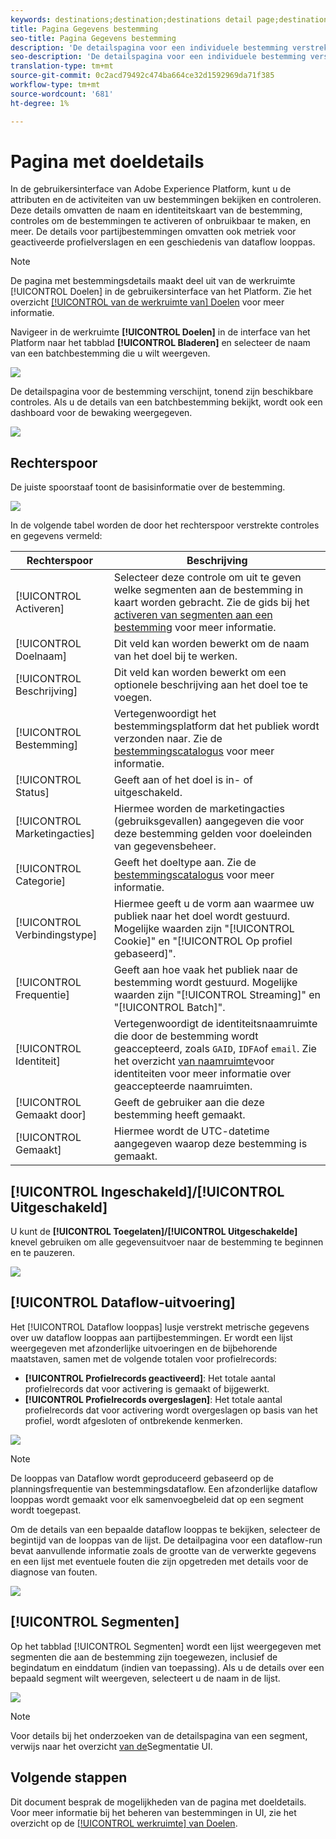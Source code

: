 ```yaml
---
keywords: destinations;destination;destinations detail page;destinations details page
title: Pagina Gegevens bestemming
seo-title: Pagina Gegevens bestemming
description: 'De detailspagina voor een individuele bestemming verstrekt een overzicht van de bestemmingsdetails, zoals de bestemmingsnaam, identiteitskaart, segmenten aan de bestemming in kaart worden gebracht, en controles om de activering uit te geven en de gegevensstroom toe te laten en onbruikbaar te maken. '
seo-description: 'De detailspagina voor een individuele bestemming verstrekt een overzicht van de bestemmingsdetails, zoals de bestemmingsnaam, identiteitskaart, segmenten aan de bestemming in kaart worden gebracht, en controles om de activering uit te geven en de gegevensstroom toe te laten en onbruikbaar te maken. '
translation-type: tm+mt
source-git-commit: 0c2acd79492c474ba664ce32d1592969da71f385
workflow-type: tm+mt
source-wordcount: '681'
ht-degree: 1%

---
```



# Pagina met doeldetails

In de gebruikersinterface van Adobe Experience Platform, kunt u de attributen en de activiteiten van uw bestemmingen bekijken en controleren. Deze details omvatten de naam en identiteitskaart van de bestemming, controles om de bestemmingen te activeren of onbruikbaar te maken, en meer. De details voor partijbestemmingen omvatten ook metriek voor geactiveerde profielverslagen en een geschiedenis van dataflow looppas.

>[!NOTE]
>
>De pagina met bestemmingsdetails maakt deel uit van de werkruimte [!UICONTROL Doelen] in de gebruikersinterface van het Platform. Zie het overzicht [[!UICONTROL van de werkruimte van] Doelen](./destinations-workspace.md) voor meer informatie.

Navigeer in de werkruimte **[!UICONTROL Doelen]** in de interface van het Platform naar het tabblad **[!UICONTROL Bladeren]** en selecteer de naam van een batchbestemming die u wilt weergeven.

![](./assets/details-page/select-destination.png)

De detailspagina voor de bestemming verschijnt, tonend zijn beschikbare controles. Als u de details van een batchbestemming bekijkt, wordt ook een dashboard voor de bewaking weergegeven.

![](./assets/details-page/details.png)

## Rechterspoor

De juiste spoorstaaf toont de basisinformatie over de bestemming.

![](./assets/details-page/right-rail.png)

In de volgende tabel worden de door het rechterspoor verstrekte controles en gegevens vermeld:

| Rechterspoor | Beschrijving |
| --- | --- |
| [!UICONTROL Activeren] | Selecteer deze controle om uit te geven welke segmenten aan de bestemming in kaart worden gebracht. Zie de gids bij het [activeren van segmenten aan een bestemming](/help/rtcdp/destinations/activate-destinations.md) voor meer informatie. |
| [!UICONTROL Doelnaam] | Dit veld kan worden bewerkt om de naam van het doel bij te werken. |
| [!UICONTROL Beschrijving] | Dit veld kan worden bewerkt om een optionele beschrijving aan het doel toe te voegen. |
| [!UICONTROL Bestemming] | Vertegenwoordigt het bestemmingsplatform dat het publiek wordt verzonden naar. Zie de [bestemmingscatalogus](./destinations-catalog.md) voor meer informatie. |
| [!UICONTROL Status] | Geeft aan of het doel is in- of uitgeschakeld. |
| [!UICONTROL Marketingacties] | Hiermee worden de marketingacties (gebruiksgevallen) aangegeven die voor deze bestemming gelden voor doeleinden van gegevensbeheer. |
| [!UICONTROL Categorie] | Geeft het doeltype aan. Zie de [bestemmingscatalogus](./destinations-catalog.md) voor meer informatie. |
| [!UICONTROL Verbindingstype] | Hiermee geeft u de vorm aan waarmee uw publiek naar het doel wordt gestuurd. Mogelijke waarden zijn &quot;[!UICONTROL Cookie]&quot; en &quot;[!UICONTROL Op profiel gebaseerd]&quot;. |
| [!UICONTROL Frequentie] | Geeft aan hoe vaak het publiek naar de bestemming wordt gestuurd. Mogelijke waarden zijn &quot;[!UICONTROL Streaming]&quot; en &quot;[!UICONTROL Batch]&quot;. |
| [!UICONTROL Identiteit] | Vertegenwoordigt de identiteitsnaamruimte die door de bestemming wordt geaccepteerd, zoals `GAID`, `IDFA`of `email`. Zie het overzicht [van naamruimte](../../identity-service/namespaces.md)voor identiteiten voor meer informatie over geaccepteerde naamruimten. |
| [!UICONTROL Gemaakt door] | Geeft de gebruiker aan die deze bestemming heeft gemaakt. |
| [!UICONTROL Gemaakt] | Hiermee wordt de UTC-datetime aangegeven waarop deze bestemming is gemaakt. |

## [!UICONTROL Ingeschakeld]/[!UICONTROL Uitgeschakeld]

U kunt de **[!UICONTROL Toegelaten]/[!UICONTROL Uitgeschakelde]** knevel gebruiken om alle gegevensuitvoer naar de bestemming te beginnen en te pauzeren.

![](./assets/details-page/enable-disable.png)

## [!UICONTROL Dataflow-uitvoering]

Het [!UICONTROL Dataflow looppas] lusje verstrekt metrische gegevens over uw dataflow looppas aan partijbestemmingen. Er wordt een lijst weergegeven met afzonderlijke uitvoeringen en de bijbehorende maatstaven, samen met de volgende totalen voor profielrecords:

* **[!UICONTROL Profielrecords geactiveerd]**: Het totale aantal profielrecords dat voor activering is gemaakt of bijgewerkt.
* **[!UICONTROL Profielrecords overgeslagen]**:  Het totale aantal profielrecords dat voor activering wordt overgeslagen op basis van het profiel, wordt afgesloten of ontbrekende kenmerken.

![](./assets/details-page/dataflow-runs.png)

>[!NOTE]
>
>De looppas van Dataflow wordt geproduceerd gebaseerd op de planningsfrequentie van bestemmingsdataflow. Een afzonderlijke dataflow looppas wordt gemaakt voor elk samenvoegbeleid dat op een segment wordt toegepast.

Om de details van een bepaalde dataflow looppas te bekijken, selecteer de begintijd van de looppas van de lijst. De detailpagina voor een dataflow-run bevat aanvullende informatie zoals de grootte van de verwerkte gegevens en een lijst met eventuele fouten die zijn opgetreden met details voor de diagnose van fouten.

![](./assets/details-page/dataflow.png)

## [!UICONTROL Segmenten]

Op het tabblad [!UICONTROL Segmenten] wordt een lijst weergegeven met segmenten die aan de bestemming zijn toegewezen, inclusief de begindatum en einddatum (indien van toepassing). Als u de details over een bepaald segment wilt weergeven, selecteert u de naam in de lijst.

![](./assets/details-page/segments.png)

>[!NOTE]
>
>Voor details bij het onderzoeken van de detailspagina van een segment, verwijs naar het overzicht [van de](../../segmentation/ui/overview.md#segment-details)Segmentatie UI.

## Volgende stappen

Dit document besprak de mogelijkheden van de pagina met doeldetails. Voor meer informatie bij het beheren van bestemmingen in UI, zie het overzicht op de [[!UICONTROL werkruimte] van Doelen](./destinations-workspace.md).